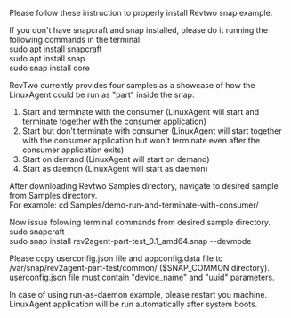 Please follow these instruction to properly install Revtwo snap example. 

If you don't have snapcraft and snap installed, please do it running the following commands in the terminal:<br />
sudo apt install snapcraft<br />
sudo apt install snap<br />
sudo snap install core<br />

RevTwo currently provides four samples as a showcase of how the LinuxAgent could be run as "part" inside the snap:<br />
1. Start and terminate with the consumer (LinuxAgent will start and terminate together with the consumer application)
2. Start but don't terminate with consumer (LinuxAgent will start together with the consumer application but won't terminate even after the consumer application exits)
3. Start on demand (LinuxAgent will start on demand)
4. Start as daemon (LinuxAgent will start as daemon)

After downloading Revtwo Samples directory, navigate to desired sample from Samples directory.<br />
For example: cd Samples/demo-run-and-terminate-with-consumer/

Now issue folowing terminal commands from desired sample directory.<br />
sudo snapcraft<br />
sudo snap install rev2agent-part-test_0.1_amd64.snap --devmode<br />

Please copy userconfig.json file and appconfig.data file to /var/snap/rev2agent-part-test/common/ ($SNAP_COMMON directory).<br />
userconfig.json file must contain "device_name" and "uuid" parameters. 

In case of using run-as-daemon example, please restart you machine. LinuxAgent application will be run automatically after system boots. 

